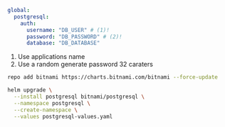 ```yaml title="postgresql-values.yaml" linenums="1"
global:
  postgresql:
    auth:
      username: "DB_USER" # (1)!
      password: "DB_PASSWORD" # (2)!
      database: "DB_DATABASE"
```

1.  Use applications name
2.  Use a random generate password 32 caraters

```bash
repo add bitnami https://charts.bitnami.com/bitnami --force-update
```

```bash
helm upgrade \
  --install postgresql bitnami/postgresql \
  --namespace postgresql \
  --create-namespace \
  --values postgresql-values.yaml
```
